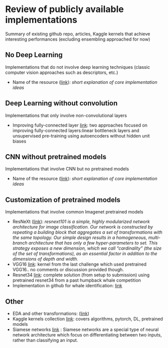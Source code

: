 # Review of publicly available implementations
Summary of existing github repo, articles, Kaggle kernels that achieve interesting performances (excluding ensembling approached for now)



## No Deep Learning

Implementations that do not involve deep learning techniques (classic computer vision approaches such as descriptors, etc.)

- Name of the resource ([link](https://www.google.com/)): *short explanation of core implementation ideas*



## Deep Learning without convolution

Implementations that only involve non-convolutional layers

- Improving fully-connected layer [link](https://openreview.net/pdf?id=1WvovwjA7UMnPB1oinBL): two approaches focused on improving fully-connected layers:linear bottleneck layers and unsupervised pre-training using autoencoders without hidden unit biases



## CNN without pretrained models

Implementations that involve CNN but no pretrained models

- Name of the resource ([link](https://www.google.com/)): *short explanation of core implementation ideas*



## Customization of pretrained models

Implementations that involve common Imagenet pretrained models

- ResNeXt ([link](https://www.kaggle.com/stalkermustang/pytorch-pretraiedmodels-se-resnext101-baseline/notebook)): *resnext101 is a simple, highly modularized network architecture for image classification. Our network is constructed by repeating a building block that aggregates a set of transformations with the same topology. Our simple design results in a homogeneous, multi-branch architecture that has only a few hyper-parameters to set. This strategy exposes a new dimension, which we call “cardinality” (the size of the set of transformations), as an essential factor in addition to the dimensions of depth and width.*
- VGG16 [link](https://www.kaggle.com/gimunu/training-augmentation-and-pretrained-vgg16-model): kernel from the last challenge which used pretrained VGG16.. no comments or discussion provided though.
- Resnet34 [link](https://github.com/kheyer/ML-DL-Projects/blob/master/Kaggle%20Humpback/Kaggle_Humpback_Whale_Identification_Challenge_Writeup.ipynb): complete solution (from setup to submission) using pretrained resnet34 from a past humpback whale competition
- Implementation in github for whale identification: [link](https://github.com/rumaak/humpback_whale_fastai/blob/master/Image%20classifier.ipynb)

## Other
- EDA and other transformations: ([link](https://spark-in.me/post/playing-with-dwt-and-ds-bowl-2018))
- Kaggle kernels collection [link](https://www.kaggle.com/shivamb/data-science-glossary-on-kaggle): covers algorithms, pytorch, DL, pretrained models
- Siamese networks [link](https://hackernoon.com/one-shot-learning-with-siamese-networks-in-pytorch-8ddaab10340e) : Siamese networks are a special type of neural network architecture which focus on differentiating between two inputs, rather than classifying an input.